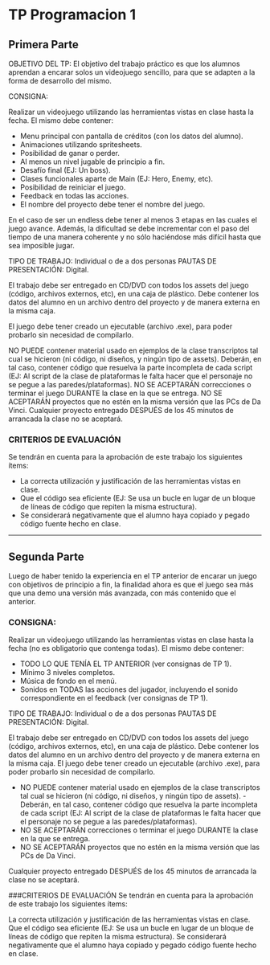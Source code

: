 # TP Programacion 1

## Primera Parte

OBJETIVO DEL TP:
El objetivo del trabajo práctico es que los alumnos aprendan a encarar solos un videojuego sencillo, para que se adapten a la forma de desarrollo del mismo.

CONSIGNA:

Realizar un videojuego utilizando las herramientas vistas en clase hasta la fecha. El mismo debe contener:

- Menu principal con pantalla de créditos (con los datos del alumno).
- Animaciones utilizando spritesheets.
- Posibilidad de ganar o perder.
- Al menos un nivel jugable de principio a fin.
- Desafío final (EJ: Un boss).
- Clases funcionales aparte de Main (EJ: Hero, Enemy, etc).
- Posibilidad de reiniciar el juego.
- Feedback en todas las acciones.
- El nombre del proyecto debe tener el nombre del juego. 

En el caso de ser un endless debe tener al menos 3 etapas en las 
cuales el juego avance. Además, la dificultad se debe incrementar con el paso del tiempo de una manera coherente y no sólo haciéndose más difícil hasta que sea imposible jugar.

TIPO DE TRABAJO:  Individual o de a dos personas
PAUTAS DE PRESENTACIÓN: Digital.

El trabajo debe ser entregado en CD/DVD con todos los assets del juego (código, archivos externos, etc), en una caja de plástico.
Debe contener los datos del alumno en un archivo dentro del proyecto y de manera externa en la misma caja.

El juego debe tener creado un ejecutable (archivo .exe), para poder probarlo sin necesidad de compilarlo.

NO PUEDE contener material usado en ejemplos de la clase transcriptos tal cual se hicieron (ni código, ni diseños, y ningún tipo de assets). Deberán, en tal caso, contener código que resuelva la parte incompleta de cada script (EJ: Al script de la clase de plataformas le falta hacer que el personaje no se pegue a las paredes/plataformas).
NO SE ACEPTARÁN correcciones o terminar el juego DURANTE la clase en la que se entrega.
NO SE ACEPTARÁN proyectos que no estén en la misma versión que las PCs de Da Vinci. 
Cualquier proyecto entregado DESPUÉS de los 45 minutos de arrancada la clase no se aceptará.

### CRITERIOS DE EVALUACIÓN
Se tendrán en cuenta para la aprobación de este trabajo los siguientes ítems:
- La correcta utilización y justificación de las herramientas vistas en clase.
- Que el código sea eficiente (EJ: Se usa un bucle en lugar de un bloque de líneas de código que repiten la misma estructura).
- Se considerará negativamente que el alumno haya copiado y pegado código fuente hecho en clase.

---

## Segunda Parte
Luego de haber tenido la experiencia en el TP anterior de encarar un juego con objetivos de principio a fin, la finalidad ahora es que el juego sea más que una demo una versión más avanzada, con más contenido que el anterior.

### CONSIGNA:
Realizar un videojuego utilizando las herramientas vistas en clase hasta la fecha (no es obligatorio que contenga todas). 
El mismo debe contener:

- TODO LO QUE TENÍA EL TP ANTERIOR (ver consignas de TP 1).
- Mínimo 3 niveles completos.
- Música de fondo en el menú.
- Sonidos en TODAS las acciones del jugador, incluyendo el sonido correspondiente en el feedback (ver consignas de TP 1).
 
TIPO DE TRABAJO:  Individual o de a dos personas
PAUTAS DE PRESENTACIÓN: Digital.
 
El trabajo debe ser entregado en CD/DVD con todos los assets del juego (código, archivos externos, etc), en una caja de plástico.
Debe contener los datos del alumno en un archivo dentro del proyecto y de manera externa en la misma caja.
El juego debe tener creado un ejecutable (archivo .exe), para poder probarlo sin necesidad de compilarlo.

- NO PUEDE contener material usado en ejemplos de la clase transcriptos tal cual se hicieron (ni código, ni diseños, y ningún tipo de assets). - Deberán, en tal caso, contener código que resuelva la parte incompleta de cada script (EJ: Al script de la clase de plataformas le falta hacer que el personaje no se pegue a las paredes/plataformas).
- NO SE ACEPTARÁN correcciones o terminar el juego DURANTE la clase en la que se entrega.
- NO SE ACEPTARÁN proyectos que no estén en la misma versión que las PCs de Da Vinci. 

Cualquier proyecto entregado DESPUÉS de los 45 minutos de arrancada la clase no se aceptará.

###CRITERIOS DE EVALUACIÓN
Se tendrán en cuenta para la aprobación de este trabajo los siguientes ítems:

La correcta utilización y justificación de las herramientas vistas en clase.
Que el código sea eficiente (EJ: Se usa un bucle en lugar de un bloque de líneas de código que repiten la misma estructura).
Se considerará negativamente que el alumno haya copiado y pegado código fuente hecho en clase.
